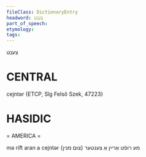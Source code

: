 ```yaml
---
fileClass: DictionaryEntry
headword: צענט
part_of_speech: 
etymology: 
tags: 
---
```

צענט

CENTRAL
========

cejntər {ETCP, Sîg Felső Szek, 47223}

HASIDIC
=======
= AMERICA = 

mə rift aran a cejntər מע רופֿט אַרײַן אַ צענטער {צום מנין}